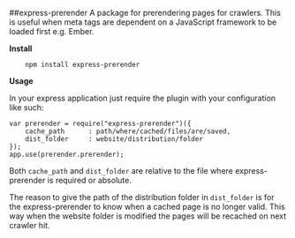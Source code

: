##express-prerender
A package for prerendering pages for crawlers. This is useful when meta tags are dependent on a JavaScript framework to be loaded first 
e.g. Ember.

**Install**

```
    npm install express-prerender
```

**Usage**

In your express application just require the plugin with your configuration like such:
```
var prerender = require("express-prerender")({
    cache_path      : path/where/cached/files/are/saved,
    dist_folder     : website/distribution/folder
});
app.use(prerender.prerender);
```

Both `cache_path` and `dist_folder` are relative to the file where express-prerender is required or absolute.

The reason to give the path of the distribution folder in `dist_folder` is for the express-prerender
to know when a cached page is no longer valid. This way when the website folder is modified the pages will
be recached on next crawler hit.